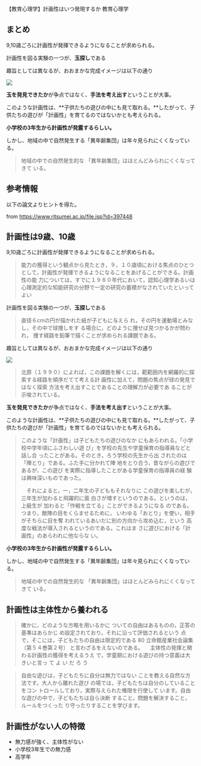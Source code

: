 【教育心理学】計画性はいつ発現するか
教育心理学




## まとめ

9,10歳ごろに計画性が発揮できるようになることが求められる。

計画性を図る実験の一つが、**玉探し**である


趣旨としては異なるが、おおまかな完成イメージは以下の通り

<img src="https://blog.ja.playstation.com/tachyon/sites/7/2020/03/20200318-psnow-11.jpg">

**玉を発見できたか**が争点ではなく、**手法を考え出す**ということが大事。


このような計画性は、**子供たちの遊びの中にも見て取れる。**したがって、子供たちの遊びが「計画性」を育てるのではないかとも考えられる。

**小学校の3年生から計画性が発露するらしい。**

しかし、地域の中で自然発生する「異年齢集団」は年々見られにくくなっている。

> 地域の中での自然発生的な
「異年齢集団」はほとんどみられにくくなってきて
いる。





## 参考情報

以下の論文よりヒントを得た。

from https://www.ritsumei.ac.jp/file.jsp?id=397448







## 計画性は9歳、10歳

9,10歳ごろに計画性が発揮できるようになることが求められる。

> 能力の獲得という観点から見たとき，９，１０歳頃における焦点のひとつとして，計画性が発揮できるようになることをあげることができる。計画性の能
> 力については，すでに１９８０年代において，認知心理学あるいは心理測定的な知能研究の分野で一定の研究の蓄積がなされていたといってよい


計画性を図る実験の一つが、**玉探し**である


> 直径６cmの円が描かれた紙が子どもに与えら
れ，その円を運動場とみなし，その中で球捜しをす
る場合に，どのように捜せば見つかるかが問われ，
捜す経路を鉛筆で描くことが求められる課題である。

趣旨としては異なるが、おおまかな完成イメージは以下の通り

<img src="https://blog.ja.playstation.com/tachyon/sites/7/2020/03/20200318-psnow-11.jpg">


> 北原（１９９０）によれば，この課題を解くには，範範囲内を網羅的に探索する経路を順序だてて考える計
画性に加えて，問題の焦点が球の発見ではなく探索
方法を考え出すことであることの理解力が必要であ
ることが示唆されている。

**玉を発見できたか**が争点ではなく、**手法を考え出す**ということが大事。


このような計画性は、**子供たちの遊びの中にも見て取れる。**したがって、子供たちの遊びが「計画性」を育てるのではないかとも考えられる。

> このような「計画性」は子どもたちの遊びのなか
にもあらわれる。「小学校中学年頃にふさわしい遊
び」を学校の先生や学童保育の指導員などと話し合
ったことがある。そのとき，ろう学校の先生から出
されたのは「陣とり」である。ふた手に分かれて陣
地をとり合う，昔ながらの遊びであるが，この遊び
を実際に指導したことがある学童保育の指導員の経
験は興味深いものであった。
> 
> 　それによると，一，二年生の子どももそれなりに
この遊びを楽しむが，三年生が加わると飛躍的に面
白さが増すというのである。というのは，上級生が
加わると「作戦を立てる」ことができるようになる
のである。つまり，敵陣の目をくらませるために，
いわゆる「おとり」を使い，相手がそちらに目を奪
われているあいだに別の方向から攻め込む，という
高度な戦法が導入されるというのである。これはま
さに遊びにおける「計画性」のあらわれに他ならな
い。

**小学校の3年生から計画性が発露するらしい。**

しかし、地域の中で自然発生する「異年齢集団」は年々見られにくくなっている。

> 地域の中での自然発生的な
「異年齢集団」はほとんどみられにくくなってきて
いる。








## 計画性は主体性から養われる


> 確かに，どのような方略を用いるかに
ついての自由はあるものの，正答の基準はあらかじ
め設定されており，それに沿って評価されるという
点で，そこには，子どもたちの自由は限定的である
80 立命館産業社会論集（第５４巻第２号）
と言わざるをえないのである。
　主体性の発揮と関わる計画性の獲得を考えるうえ
で，学童期における遊びの持つ意義は大きいと言っ
て よ い だ ろ う



> 自由な遊びは，子どもたちに自分は無力ではない
ことを教える自然な方法です。大人から離れた遊び
の場では，子どもたちは自分のしていることをコン
トロールしており，実際与えられた権限を行使して
います。自由な遊びの中で，子どもたちは自ら決断
すること，問題を解決すること，ルールをつくった
り守ったりすることを学びます。



## 計画性がない人の特徴

- 無力感が強く、主体性がない
- 小学校3年生での無力感
- 高学年






















